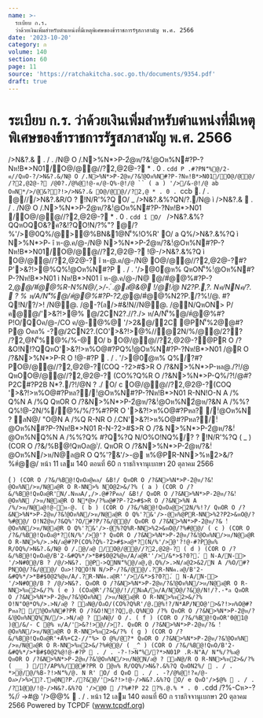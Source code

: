 ```yaml
---
name: >-
  ระเบียบ ก.ร.
  ว่าด้วยเงินเพิ่มสำหรับตำแหน่งที่มีเหตุพิเศษของข้าราชการรัฐสภาสามัญ พ.ศ. 2566
date: '2023-10-20'
category: ก
volume: 140
section: 60
page: 11
source: 'https://ratchakitcha.soc.go.th/documents/9354.pdf'
draft: true
---
```


# ระเบียบ ก.ร. ว่าด้วยเงินเพิ่มสำหรับตำแหน่งที่มีเหตุพิเศษของข้าราชการรัฐสภาสามัญ พ.ศ. 2566

/>N&?.&  . / . /N@ O /.N>%N*>P-2ํ@ห/?&!ํ@Oห%N#?P-?Nห!B*>N01/O@/@@//?2,@2@-? * . 0 . `cdd P .#?PN'็%@/2-ค//QหO-?/>N&?.&/N@ O /.N>%N*>P-2ํ@ห/?&!ํ@Oห%N#?P-?Nห!B*>N01/O@/@@/ /?2,@2@-? /@0?./ํ@%@!@-ค/@-Q%-@!/@ `` ( a ) '/>/&-@!/@ ab OหN*/>/@&??!>/>N&?.& O@/@@//?2,@ * . 0 . `ccb  . / . @///>N&?.&R/O ? !N/R'%?Q O/ _ />N&?.&%?QN/?./N@ ì />N&?.&  . / . /N@ O /.N>%N*>P-2ํ@ห/?&!ํ@Oห%N#?P-?Nห!B*>N01 /O@/@@//?2,@2@-? * . 0 . `cdd î O/ ` />N&?.&%?QQหOQO&?ค?&!?QO!N/?%"? @/?%'/>@0Q%/@>@%BN&1@N'็%!O%R' O/ a Q%/>N&?.&%?Q ì N>%N*>P- î ห-@.ค/@-/N@ N>%N*>P-2ํ@ห/?&!ํ@Oห%N#?P-?Nห!B*>N01/O@/@@//?2,@2@-? !@-/>N&?.&%?Q ì O@/@@//?2,@2@-? î ห-@.ค/@-/N@ O@/@@//?2,@2@-?#?P'>&?!>@%Q%!ํ@Oห%N#?P  . / . '/>@0ํ@ห% QหON'็%!ํ@Oห%N#?P-?Nห!B*>N01 ì Nห!B*>N01 î ห-@.ค/@-/N@ @/#ํ@@%#?P-?2,@*@/#ํ@@%R-N%N@/,>/-.์ .@ลํ@&@ !/@!/ํ@ N2?P.,?. Nค/NNค/?.  ? % ห/A/N'็%@/#ํ@@%#?P-?2,@*@/#ํ@@%N2?P./?%!/@. #?Q!N/?/>! /N@@. /@-?(ล/>#&!N//N@@. /@N/QหON> P/ค@@/'>&?!>@% @/2CN2?.//?./> ห/A/N'็%@/#ํ@@%#?P!O/QOค/@-/CO ค/@-ํ@%@ '/>2&@/์2C @PN'็%2@@#?P@ Oคล% -?@/2CN2?.(CO'>&?!>@%//@2N/%/@@/2?? /?2,@N'็%ํ@%/%-@ O/ b O@/@@//?2,@2@-?@PR O /?&O!N!?QQหO'>&?!>ห%O@#?PQ%!ํ@Oห%N#?P-?Nห!B*>N01 /@R O /?&N>%N*>P-R O !@-#?P  . / . '/>@0ํ@ห% Q%/?#?PO@/@@//?2,@2@-?(COQ -?2>#$>R O /?&N>%N*>P-หล@./?!/@ QหOO@/@@//?2,@2@-? (CO%?Q%R O /?&N>%N*>P-Q%/?!/@#?P2C#?P2B N*?./?!/@N ? ./ O/ c O@/@@//?2,@2@-?(COQ '>&?!>ห%O@#?Pหล?/!ํ@Oห%N#?P-?Nห!B*>N01 R-NN!O-N A /% Q%N A /%Q QหOR O /?&N>%N*>P-2ํ@ห/?&!ํ@Oห%N2ํ@ห/?&N A /%%?Q%!@-2N/%/ํ@%/%/?%#?PR O '>&?!>ห%O@#?Pหล? /!ํ@Oห%N ? ลN@/ "O@N A /%Q R-NR O /.CN'>&?!>ห%O@#?Pหล?/!ํ@Oห%N#?P-?Nห!B*>N01 R-N-?2>#$>R O /?& N>%N*>P-2ํ@ห/?&!ํ@Oห%NQ%N A /%%?Q% #?Q%?Q N/O%O!NQ%/? ? !N/R'%?Q ( _ ) (COR O /?&/%B@!QหOล@'่/. QหOR O /?&N>%N*>P-2ํ@ห/?&!ํ@Oห%N/>ห/N@ล@R O Q%'?&'/>-@ ห%@PR-NN>%ห2>&/?%#ํ@@/ หน้า 11 เลม 140 ตอนที่ 60 ก ราชกิจจานุเบกษา 20 ตุลาคม 2566

( ` ) (COR O /?&/%B@!QหOล@คล/ &B!/ QหOR O /?&N>%N*>P-2ํ@ห/?&!ํ@Oห%N/>ห/N@ล@R O R-NN>% NO@2>&/?% ( a ) (COR O /?&/%B@!QหOล@R'N/.NหลA/,/>.@#?Pคล/ &B!/ QหOR O /?&N>%N*>P-2ํ@ห/?&!ํ@Oห%N />ห/N@ล@R O N*@>/?%ล@#?P-?2>#$>R O /?&N>%N A /%/>ห/N@ล@!@-ห-@. ( b ) (COR O /?&/%B@!QหOล@>2N/%!?/ QหOR O /?&N>%N*>P-2ํ@ห/?&!ํ@Oห%N/>ห/N@ล@R O Q%'?&'/>-@ห%@PR-NN>%2?P2>&หO@/?%#ํ@@/ O!N2ํ@ห/?&Q%'?O/#?P/?&/@@/ QหOR O /?&N>%N*>P-2ํ@ห/?& !ํ@Oห%N/>ห/N@ล@R O Q%'?&'/>-@%?Q%R-NN>%2>&หO@/?%#ํ@@/ ( c ) (COR O /?&/%B@!QหOล@*?(N/%'/>ํ@'? QหOR O /?&N>%N*>P-2ํ@ห/?&!ํ@Oห%N/>ห/N@ล@R O R-NN>%/>.>N/ล@#?P(CO%?Q%-?2>#$>ล@*?(N/%'/>ํ@'?!@-#?Pํ@ห% R/OQ%/>N&?.&/N@ O /.@/ล@ /O@/@@//?2,@2@-? ( d ) (COR O /?&/%B@!QหOล@/B'2-&#Q%*/>*B#$0@2%@ห/A/ล@R''/>/&*>$?0?.์  N-A/N-> '/>N#0@/B ? /@/>N&?. @P->QNN'็%@/ล@,@.Q%/>.>N/ล@2>&2/N A /%O/#?PNO@/?&/@@/ Oล>!?QO!N N/>P-/?&/@@/.?R-NNค.ล@/B'2-&#Q%*/>*B#$0@2%@ห/A/.?R-NNค.ล@R''/>/&*>$?0?.์  N-A/N-> '/>N#0@/B ? /@/>N&?. QหOR O /?&N>%N*>P-2ํ@ห/?&!ํ@Oห%N/>ห/N@ล@R O R-NN>%ห2>&/?% ( e ) (COล@R'/?&@/!//NลA/ห/A/NO@/?&@/N!/?.-*ล QหOR O /?&N>%N*>P-2ํ@ห/?&!ํ@Oห%N />ห/N@ล@R O R-NN>%ห2>&/?% O!N"O@*O%/>.>N/ล@ ? ลN@/OลO/(CO%?Q%R'/@.@%!?/N*AP/NO@'>&?!>ห%O@#?Pหล? /!ํ@Oห%N#?PR O /?&O!N!?Q,@.Q%NO /?% QหOR O /?&N>%N*>P-2ํ@ห/?&!ํ@Oห%NQ%N//>.>N/ล@ ? ลN@/ O /. ( f ) (COR O /?&/%B@!QหOR'0@1@ )@/&/- C @% ห/A/'>&?!>@//>?. QหOR O /?&N>%N*>P-2ํ@ห/?& !ํ@Oห%N/>ห/N@ล@R O R-NN>%ห2>&/?% ( g ) (COR O /?&/%B@!QหOล@R'+A้%+C2-//"%> O @%/@?* QหOR O /?&N>%N*>P-2ํ@ห/?&!ํ@Oห%N />ห/N@ล@R O R-NN>%ห2>&/?%#ํ@@/ ( _^ ) (COR O /?&/%B@!QหO/B'2-&#Q%*/>*B#$0@2%@!@-#?P  . / . -?-!>N'็%/?*>N01P .R-N"A/ N'็%/?%ล@ QหOR O /?&N>%N*>P-2ํ@ห/?&!ํ@Oห%N/>ห/N@N/ล@ ? ลN@/R O R-NN>%ห2>&/?% ( __ ) /?/AP%%/@#?PR O ํ@ห% R/OQ%/>N&?.&%?Q QหON2%/  . / . *>@/@/%B-?!>N'็%/@. N R' O/ d QหO  . / . -?/ํ@%@!?ค/@-Oล>/>%>?.'ัห@N?P./?&@/'>&?!>!@-/>N&?.&%?Q O/ e QหO'/>$@%  . / . /?1@@/!@-/>N&?.&%?Q '/>@0  /?%#?P 22 ?%.@.% * . 0 . `cdd /?%-Cห>-? %//์ ->#@ '/>$@%/?2,@ '/>$@%  . / . หน้า 12 เลม 140 ตอนที่ 60 ก ราชกิจจานุเบกษา 20 ตุลาคม 2566 Powered by TCPDF (www.tcpdf.org)
